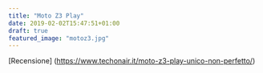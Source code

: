 ```yaml
---
title: "Moto Z3 Play"
date: 2019-02-02T15:47:51+01:00
draft: true
featured_image: "motoz3.jpg"
---
```


[Recensione] (https://www.techonair.it/moto-z3-play-unico-non-perfetto/)